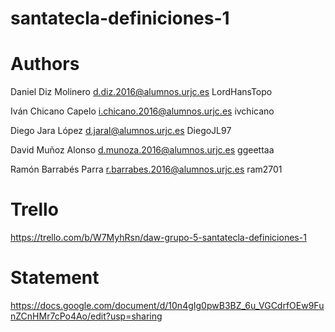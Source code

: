 # santatecla-definiciones-1
# Authors

Daniel Diz Molinero	  d.diz.2016@alumnos.urjc.es	    LordHansTopo

Iván Chicano Capelo	  i.chicano.2016@alumnos.urjc.es	ivchicano

Diego Jara López	    d.jaral@alumnos.urjc.es	        DiegoJL97

David Muñoz Alonso	  d.munoza.2016@alumnos.urjc.es	  ggeettaa

Ramón Barrabés Parra	r.barrabes.2016@alumnos.urjc.es	ram2701

# Trello 

https://trello.com/b/W7MyhRsn/daw-grupo-5-santatecla-definiciones-1

# Statement

https://docs.google.com/document/d/10n4gIg0pwB3BZ_6u_VGCdrfOEw9FunZCnHMr7cPo4Ao/edit?usp=sharing
